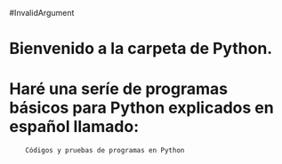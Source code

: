 #InvalidArgument
# Bienvenido a la carpeta de Python.
# Haré una seríe de programas básicos para Python explicados en español llamado:

        Códigos y pruebas de programas en Python
